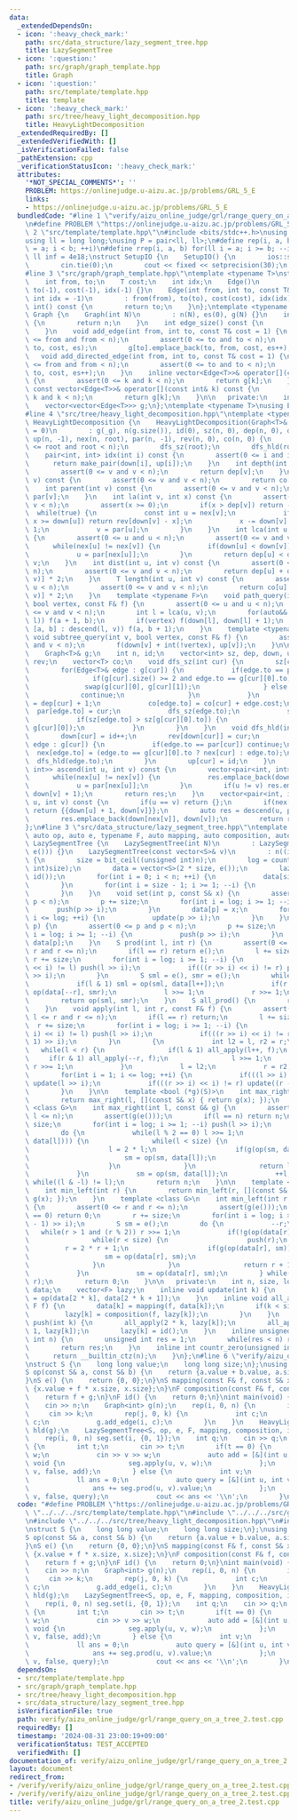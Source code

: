 ```yaml
---
data:
  _extendedDependsOn:
  - icon: ':heavy_check_mark:'
    path: src/data_structure/lazy_segment_tree.hpp
    title: LazySegmentTree
  - icon: ':question:'
    path: src/graph/graph_template.hpp
    title: Graph
  - icon: ':question:'
    path: src/template/template.hpp
    title: template
  - icon: ':heavy_check_mark:'
    path: src/tree/heavy_light_decomposition.hpp
    title: HeavyLightDecomposition
  _extendedRequiredBy: []
  _extendedVerifiedWith: []
  _isVerificationFailed: false
  _pathExtension: cpp
  _verificationStatusIcon: ':heavy_check_mark:'
  attributes:
    '*NOT_SPECIAL_COMMENTS*': ''
    PROBLEM: https://onlinejudge.u-aizu.ac.jp/problems/GRL_5_E
    links:
    - https://onlinejudge.u-aizu.ac.jp/problems/GRL_5_E
  bundledCode: "#line 1 \"verify/aizu_online_judge/grl/range_query_on_a_tree_2.test.cpp\"\
    \n#define PROBLEM \"https://onlinejudge.u-aizu.ac.jp/problems/GRL_5_E\"\n#line\
    \ 2 \"src/template/template.hpp\"\n#include <bits/stdc++.h>\nusing namespace std;\n\
    using ll = long long;\nusing P = pair<ll, ll>;\n#define rep(i, a, b) for(ll i\
    \ = a; i < b; ++i)\n#define rrep(i, a, b) for(ll i = a; i >= b; --i)\nconstexpr\
    \ ll inf = 4e18;\nstruct SetupIO {\n    SetupIO() {\n        ios::sync_with_stdio(0);\n\
    \        cin.tie(0);\n        cout << fixed << setprecision(30);\n    }\n} setup_io;\n\
    #line 3 \"src/graph/graph_template.hpp\"\ntemplate <typename T>\nstruct Edge {\n\
    \    int from, to;\n    T cost;\n    int idx;\n    Edge()\n        : from(-1),\
    \ to(-1), cost(-1), idx(-1) {}\n    Edge(int from, int to, const T& cost = 1,\
    \ int idx = -1)\n        : from(from), to(to), cost(cost), idx(idx) {}\n    operator\
    \ int() const {\n        return to;\n    }\n};\ntemplate <typename T>\nstruct\
    \ Graph {\n    Graph(int N)\n        : n(N), es(0), g(N) {}\n    int size() const\
    \ {\n        return n;\n    }\n    int edge_size() const {\n        return es;\n\
    \    }\n    void add_edge(int from, int to, const T& cost = 1) {\n        assert(0\
    \ <= from and from < n);\n        assert(0 <= to and to < n);\n        g[from].emplace_back(from,\
    \ to, cost, es);\n        g[to].emplace_back(to, from, cost, es++);\n    }\n \
    \   void add_directed_edge(int from, int to, const T& cost = 1) {\n        assert(0\
    \ <= from and from < n);\n        assert(0 <= to and to < n);\n        g[from].emplace_back(from,\
    \ to, cost, es++);\n    }\n    inline vector<Edge<T>>& operator[](const int& k)\
    \ {\n        assert(0 <= k and k < n);\n        return g[k];\n    }\n    inline\
    \ const vector<Edge<T>>& operator[](const int& k) const {\n        assert(0 <=\
    \ k and k < n);\n        return g[k];\n    }\n\n   private:\n    int n, es;\n\
    \    vector<vector<Edge<T>>> g;\n};\ntemplate <typename T>\nusing Edges = vector<Edge<T>>;\n\
    #line 4 \"src/tree/heavy_light_decomposition.hpp\"\ntemplate <typename T>\nstruct\
    \ HeavyLightDecomposition {\n    HeavyLightDecomposition(Graph<T>& _g, int root\
    \ = 0)\n        : g(_g), n(g.size()), id(0), sz(n, 0), dep(n, 0), down(n, -1),\
    \ up(n, -1), nex(n, root), par(n, -1), rev(n, 0), co(n, 0) {\n        assert(0\
    \ <= root and root < n);\n        dfs_sz(root);\n        dfs_hld(root);\n    }\n\
    \    pair<int, int> idx(int i) const {\n        assert(0 <= i and i < n);\n  \
    \      return make_pair(down[i], up[i]);\n    }\n    int depth(int v) const {\n\
    \        assert(0 <= v and v < n);\n        return dep[v];\n    }\n    T cost(int\
    \ v) const {\n        assert(0 <= v and v < n);\n        return co[v];\n    }\n\
    \    int parent(int v) const {\n        assert(0 <= v and v < n);\n        return\
    \ par[v];\n    }\n    int la(int v, int x) const {\n        assert(0 <= v and\
    \ v < n);\n        assert(x >= 0);\n        if(x > dep[v]) return -1;\n      \
    \  while(true) {\n            const int u = nex[v];\n            if(down[v] -\
    \ x >= down[u]) return rev[down[v] - x];\n            x -= down[v] - down[u] +\
    \ 1;\n            v = par[u];\n        }\n    }\n    int lca(int u, int v) const\
    \ {\n        assert(0 <= u and u < n);\n        assert(0 <= v and v < n);\n  \
    \      while(nex[u] != nex[v]) {\n            if(down[u] < down[v]) swap(u, v);\n\
    \            u = par[nex[u]];\n        }\n        return dep[u] < dep[v] ? u :\
    \ v;\n    }\n    int dist(int u, int v) const {\n        assert(0 <= u and u <\
    \ n);\n        assert(0 <= v and v < n);\n        return dep[u] + dep[v] - dep[lca(u,\
    \ v)] * 2;\n    }\n    T length(int u, int v) const {\n        assert(0 <= u and\
    \ u < n);\n        assert(0 <= v and v < n);\n        return co[u] + co[v] - co[lca(u,\
    \ v)] * 2;\n    }\n    template <typename F>\n    void path_query(int u, int v,\
    \ bool vertex, const F& f) {\n        assert(0 <= u and u < n);\n        assert(0\
    \ <= v and v < n);\n        int l = lca(u, v);\n        for(auto&& [a, b] : ascend(u,\
    \ l)) f(a + 1, b);\n        if(vertex) f(down[l], down[l] + 1);\n        for(auto&&\
    \ [a, b] : descend(l, v)) f(a, b + 1);\n    }\n    template <typename F>\n   \
    \ void subtree_query(int v, bool vertex, const F& f) {\n        assert(0 <= v\
    \ and v < n);\n        f(down[v] + int(!vertex), up[v]);\n    }\n\n   private:\n\
    \    Graph<T>& g;\n    int n, id;\n    vector<int> sz, dep, down, up, nex, par,\
    \ rev;\n    vector<T> co;\n    void dfs_sz(int cur) {\n        sz[cur] = 1;\n\
    \        for(Edge<T>& edge : g[cur]) {\n            if(edge.to == par[cur]) {\n\
    \                if(g[cur].size() >= 2 and edge.to == g[cur][0].to) {\n      \
    \              swap(g[cur][0], g[cur][1]);\n                } else {\n       \
    \             continue;\n                }\n            }\n            dep[edge.to]\
    \ = dep[cur] + 1;\n            co[edge.to] = co[cur] + edge.cost;\n          \
    \  par[edge.to] = cur;\n            dfs_sz(edge.to);\n            sz[cur] += sz[edge.to];\n\
    \            if(sz[edge.to] > sz[g[cur][0].to]) {\n                swap(edge,\
    \ g[cur][0]);\n            }\n        }\n    }\n    void dfs_hld(int cur) {\n\
    \        down[cur] = id++;\n        rev[down[cur]] = cur;\n        for(const Edge<T>&\
    \ edge : g[cur]) {\n            if(edge.to == par[cur]) continue;\n          \
    \  nex[edge.to] = (edge.to == g[cur][0].to ? nex[cur] : edge.to);\n          \
    \  dfs_hld(edge.to);\n        }\n        up[cur] = id;\n    }\n    vector<pair<int,\
    \ int>> ascend(int u, int v) const {\n        vector<pair<int, int>> res;\n  \
    \      while(nex[u] != nex[v]) {\n            res.emplace_back(down[u], down[nex[u]]);\n\
    \            u = par[nex[u]];\n        }\n        if(u != v) res.emplace_back(down[u],\
    \ down[v] + 1);\n        return res;\n    }\n    vector<pair<int, int>> descend(int\
    \ u, int v) const {\n        if(u == v) return {};\n        if(nex[u] == nex[v])\
    \ return {{down[u] + 1, down[v]}};\n        auto res = descend(u, par[nex[v]]);\n\
    \        res.emplace_back(down[nex[v]], down[v]);\n        return res;\n    }\n\
    };\n#line 3 \"src/data_structure/lazy_segment_tree.hpp\"\ntemplate <typename S,\
    \ auto op, auto e, typename F, auto mapping, auto composition, auto id>\nstruct\
    \ LazySegmentTree {\n    LazySegmentTree(int N)\n        : LazySegmentTree(vector<S>(N,\
    \ e())) {}\n    LazySegmentTree(const vector<S>& v)\n        : n((int)v.size())\
    \ {\n        size = bit_ceil((unsigned int)n);\n        log = countr_zero((unsigned\
    \ int)size);\n        data = vector<S>(2 * size, e());\n        lazy = vector<F>(size,\
    \ id());\n        for(int i = 0; i < n; ++i) {\n            data[size + i] = v[i];\n\
    \        }\n        for(int i = size - 1; i >= 1; --i) {\n            update(i);\n\
    \        }\n    }\n    void set(int p, const S& x) {\n        assert(0 <= p and\
    \ p < n);\n        p += size;\n        for(int i = log; i >= 1; --i) {\n     \
    \       push(p >> i);\n        }\n        data[p] = x;\n        for(int i = 1;\
    \ i <= log; ++i) {\n            update(p >> i);\n        }\n    }\n    S get(int\
    \ p) {\n        assert(0 <= p and p < n);\n        p += size;\n        for(int\
    \ i = log; i >= 1; --i) {\n            push(p >> i);\n        }\n        return\
    \ data[p];\n    }\n    S prod(int l, int r) {\n        assert(0 <= l and l <=\
    \ r and r <= n);\n        if(l == r) return e();\n        l += size;\n       \
    \ r += size;\n        for(int i = log; i >= 1; --i) {\n            if(((l >> i)\
    \ << i) != l) push(l >> i);\n            if(((r >> i) << i) != r) push((r - 1)\
    \ >> i);\n        }\n        S sml = e(), smr = e();\n        while(l < r) {\n\
    \            if(l & 1) sml = op(sml, data[l++]);\n            if(r & 1) smr =\
    \ op(data[--r], smr);\n            l >>= 1;\n            r >>= 1;\n        }\n\
    \        return op(sml, smr);\n    }\n    S all_prod() {\n        return data[1];\n\
    \    }\n    void apply(int l, int r, const F& f) {\n        assert(0 <= l and\
    \ l <= r and r <= n);\n        if(l == r) return;\n        l += size;\n      \
    \  r += size;\n        for(int i = log; i >= 1; --i) {\n            if(((l >>\
    \ i) << i) != l) push(l >> i);\n            if(((r >> i) << i) != r) push((r -\
    \ 1) >> i);\n        }\n        {\n            int l2 = l, r2 = r;\n         \
    \   while(l < r) {\n                if(l & 1) all_apply(l++, f);\n           \
    \     if(r & 1) all_apply(--r, f);\n                l >>= 1;\n               \
    \ r >>= 1;\n            }\n            l = l2;\n            r = r2;\n        }\n\
    \        for(int i = 1; i <= log; ++i) {\n            if(((l >> i) << i) != l)\
    \ update(l >> i);\n            if(((r >> i) << i) != r) update((r - 1) >> i);\n\
    \        }\n    }\n\n    template <bool (*g)(S)>\n    int max_right(int l) {\n\
    \        return max_right(l, [](const S& x) { return g(x); });\n    }\n    template\
    \ <class G>\n    int max_right(int l, const G& g) {\n        assert(0 <= l and\
    \ l <= n);\n        assert(g(e()));\n        if(l == n) return n;\n        l +=\
    \ size;\n        for(int i = log; i >= 1; --i) push(l >> i);\n        S sm = e();\n\
    \        do {\n            while(l % 2 == 0) l >>= 1;\n            if(!g(op(sm,\
    \ data[l]))) {\n                while(l < size) {\n                    push(l);\n\
    \                    l = 2 * l;\n                    if(g(op(sm, data[l]))) {\n\
    \                        sm = op(sm, data[l]);\n                        ++l;\n\
    \                    }\n                }\n                return l - size;\n\
    \            }\n            sm = op(sm, data[l]);\n            ++l;\n        }\
    \ while((l & -l) != l);\n        return n;\n    }\n\n    template <bool (*g)(S)>\n\
    \    int min_left(int r) {\n        return min_left(r, [](const S& x) { return\
    \ g(x); });\n    }\n    template <class G>\n    int min_left(int r, const G& g)\
    \ {\n        assert(0 <= r and r <= n);\n        assert(g(e()));\n        if(r\
    \ == 0) return 0;\n        r += size;\n        for(int i = log; i >= 1; --i) push((r\
    \ - 1) >> i);\n        S sm = e();\n        do {\n            --r;\n         \
    \   while(r > 1 and (r % 2)) r >>= 1;\n            if(!g(op(data[r], sm))) {\n\
    \                while(r < size) {\n                    push(r);\n           \
    \         r = 2 * r + 1;\n                    if(g(op(data[r], sm))) {\n     \
    \                   sm = op(data[r], sm);\n                        --r;\n    \
    \                }\n                }\n                return r + 1 - size;\n\
    \            }\n            sm = op(data[r], sm);\n        } while((r & -r) !=\
    \ r);\n        return 0;\n    }\n\n   private:\n    int n, size, log;\n    vector<S>\
    \ data;\n    vector<F> lazy;\n    inline void update(int k) {\n        data[k]\
    \ = op(data[2 * k], data[2 * k + 1]);\n    }\n    inline void all_apply(int k,\
    \ F f) {\n        data[k] = mapping(f, data[k]);\n        if(k < size) {\n   \
    \         lazy[k] = composition(f, lazy[k]);\n        }\n    }\n    inline void\
    \ push(int k) {\n        all_apply(2 * k, lazy[k]);\n        all_apply(2 * k +\
    \ 1, lazy[k]);\n        lazy[k] = id();\n    }\n    inline unsigned int bit_ceil(unsigned\
    \ int n) {\n        unsigned int res = 1;\n        while(res < n) res *= 2;\n\
    \        return res;\n    }\n    inline int countr_zero(unsigned int n) {\n  \
    \      return __builtin_ctz(n);\n    }\n};\n#line 6 \"verify/aizu_online_judge/grl/range_query_on_a_tree_2.test.cpp\"\
    \nstruct S {\n    long long value;\n    long long size;\n};\nusing F = long long;\n\
    S op(const S& a, const S& b) {\n    return {a.value + b.value, a.size + b.size};\n\
    }\nS e() {\n    return {0, 0};\n}\nS mapping(const F& f, const S& x) {\n    return\
    \ {x.value + f * x.size, x.size};\n}\nF composition(const F& f, const F& g) {\n\
    \    return f + g;\n}\nF id() {\n    return 0;\n}\nint main(void) {\n    int n;\n\
    \    cin >> n;\n    Graph<int> g(n);\n    rep(i, 0, n) {\n        int k;\n   \
    \     cin >> k;\n        rep(j, 0, k) {\n            int c;\n            cin >>\
    \ c;\n            g.add_edge(i, c);\n        }\n    }\n    HeavyLightDecomposition<int>\
    \ hld(g);\n    LazySegmentTree<S, op, e, F, mapping, composition, id> seg(n);\n\
    \    rep(i, 0, n) seg.set(i, {0, 1});\n    int q;\n    cin >> q;\n    while(q--)\
    \ {\n        int t;\n        cin >> t;\n        if(t == 0) {\n            ll v,\
    \ w;\n            cin >> v >> w;\n            auto add = [&](int u, int v) ->\
    \ void {\n                seg.apply(u, v, w);\n            };\n            hld.path_query(0,\
    \ v, false, add);\n        } else {\n            int v;\n            cin >> v;\n\
    \            ll ans = 0;\n            auto query = [&](int u, int v) -> void {\n\
    \                ans += seg.prod(u, v).value;\n            };\n            hld.path_query(0,\
    \ v, false, query);\n            cout << ans << '\\n';\n        }\n    }\n}\n"
  code: "#define PROBLEM \"https://onlinejudge.u-aizu.ac.jp/problems/GRL_5_E\"\n#include\
    \ \"../../../src/template/template.hpp\"\n#include \"../../../src/graph/graph_template.hpp\"\
    \n#include \"../../../src/tree/heavy_light_decomposition.hpp\"\n#include \"../../../src/data_structure/lazy_segment_tree.hpp\"\
    \nstruct S {\n    long long value;\n    long long size;\n};\nusing F = long long;\n\
    S op(const S& a, const S& b) {\n    return {a.value + b.value, a.size + b.size};\n\
    }\nS e() {\n    return {0, 0};\n}\nS mapping(const F& f, const S& x) {\n    return\
    \ {x.value + f * x.size, x.size};\n}\nF composition(const F& f, const F& g) {\n\
    \    return f + g;\n}\nF id() {\n    return 0;\n}\nint main(void) {\n    int n;\n\
    \    cin >> n;\n    Graph<int> g(n);\n    rep(i, 0, n) {\n        int k;\n   \
    \     cin >> k;\n        rep(j, 0, k) {\n            int c;\n            cin >>\
    \ c;\n            g.add_edge(i, c);\n        }\n    }\n    HeavyLightDecomposition<int>\
    \ hld(g);\n    LazySegmentTree<S, op, e, F, mapping, composition, id> seg(n);\n\
    \    rep(i, 0, n) seg.set(i, {0, 1});\n    int q;\n    cin >> q;\n    while(q--)\
    \ {\n        int t;\n        cin >> t;\n        if(t == 0) {\n            ll v,\
    \ w;\n            cin >> v >> w;\n            auto add = [&](int u, int v) ->\
    \ void {\n                seg.apply(u, v, w);\n            };\n            hld.path_query(0,\
    \ v, false, add);\n        } else {\n            int v;\n            cin >> v;\n\
    \            ll ans = 0;\n            auto query = [&](int u, int v) -> void {\n\
    \                ans += seg.prod(u, v).value;\n            };\n            hld.path_query(0,\
    \ v, false, query);\n            cout << ans << '\\n';\n        }\n    }\n}"
  dependsOn:
  - src/template/template.hpp
  - src/graph/graph_template.hpp
  - src/tree/heavy_light_decomposition.hpp
  - src/data_structure/lazy_segment_tree.hpp
  isVerificationFile: true
  path: verify/aizu_online_judge/grl/range_query_on_a_tree_2.test.cpp
  requiredBy: []
  timestamp: '2024-08-31 23:00:19+09:00'
  verificationStatus: TEST_ACCEPTED
  verifiedWith: []
documentation_of: verify/aizu_online_judge/grl/range_query_on_a_tree_2.test.cpp
layout: document
redirect_from:
- /verify/verify/aizu_online_judge/grl/range_query_on_a_tree_2.test.cpp
- /verify/verify/aizu_online_judge/grl/range_query_on_a_tree_2.test.cpp.html
title: verify/aizu_online_judge/grl/range_query_on_a_tree_2.test.cpp
---
```

